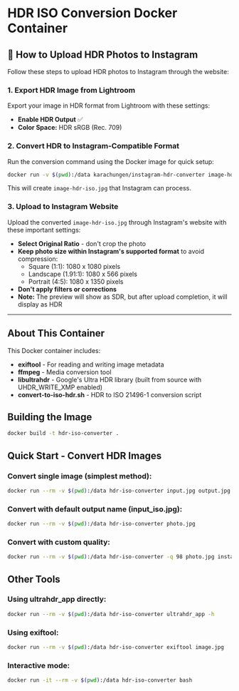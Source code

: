 # HDR ISO Conversion Docker Container

## 📸 How to Upload HDR Photos to Instagram

Follow these steps to upload HDR photos to Instagram through the website:

### 1. Export HDR Image from Lightroom
Export your image in HDR format from Lightroom with these settings:
- **Enable HDR Output** ✅
- **Color Space:** HDR sRGB (Rec. 709)

### 2. Convert HDR to Instagram-Compatible Format
Run the conversion command using the Docker image for quick setup:
```bash
docker run -v $(pwd):/data karachungen/instagram-hdr-converter image-hdr.jpg
```

This will create `image-hdr-iso.jpg` that Instagram can process.

### 3. Upload to Instagram Website
Upload the converted `image-hdr-iso.jpg` through Instagram's website with these important settings:
- **Select Original Ratio** - don't crop the photo
- **Keep photo size within Instagram's supported format** to avoid compression:
  - Square (1:1): 1080 x 1080 pixels
  - Landscape (1.91:1): 1080 x 566 pixels  
  - Portrait (4:5): 1080 x 1350 pixels 
- **Don't apply filters or corrections**
- **Note:** The preview will show as SDR, but after upload completion, it will display as HDR

---

## About This Container

This Docker container includes:
- **exiftool** - For reading and writing image metadata
- **ffmpeg** - Media conversion tool
- **libultrahdr** - Google's Ultra HDR library (built from source with UHDR_WRITE_XMP enabled)
- **convert-to-iso-hdr.sh** - HDR to ISO 21496-1 conversion script


## Building the Image

```bash
docker build -t hdr-iso-converter .
```

## Quick Start - Convert HDR Images

### Convert single image (simplest method):
```bash
docker run --rm -v $(pwd):/data hdr-iso-converter input.jpg output.jpg
```

### Convert with default output name (input_iso.jpg):
```bash
docker run --rm -v $(pwd):/data hdr-iso-converter photo.jpg
```

### Convert with custom quality:
```bash
docker run --rm -v $(pwd):/data hdr-iso-converter -q 98 photo.jpg instagram.jpg
```

## Other Tools


### Using ultrahdr_app directly:
```bash
docker run --rm -v $(pwd):/data hdr-iso-converter ultrahdr_app -h
```

### Using exiftool:
```bash
docker run --rm -v $(pwd):/data hdr-iso-converter exiftool image.jpg
```

### Interactive mode:
```bash
docker run -it --rm -v $(pwd):/data hdr-iso-converter bash
```
